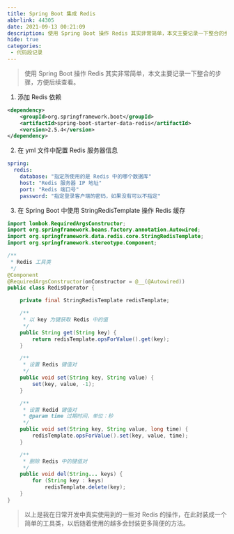 ```yaml
---
title: Spring Boot 集成 Redis
abbrlink: 44305
date: 2021-09-13 00:21:09
description: 使用 Spring Boot 操作 Redis 其实非常简单，本文主要记录一下整合的步骤，方便后续查看。
hide: true
categories:
 - 代码段记录
---
```


> 使用 Spring Boot 操作 Redis 其实非常简单，本文主要记录一下整合的步骤，方便后续查看。

<!-- more -->

1. 添加 Redis 依赖
```xml
<dependency>
    <groupId>org.springframework.boot</groupId>
    <artifactId>spring-boot-starter-data-redis</artifactId>
    <version>2.5.4</version>
</dependency>
```

2. 在 yml 文件中配置 Redis 服务器信息
```yml
spring:
  redis:
    database: "指定所使用的是 Redis 中的哪个数据库"
    host: "Redis 服务器 IP 地址"
    port: "Redis 端口号"
    password: "指定登录客户端的密码，如果没有可以不指定"
```

3. 在 Spring Boot 中使用 StringRedisTemplate 操作 Redis 缓存
```java
import lombok.RequiredArgsConstructor;
import org.springframework.beans.factory.annotation.Autowired;
import org.springframework.data.redis.core.StringRedisTemplate;
import org.springframework.stereotype.Component;

/**
 * Redis 工具类
 */
@Component
@RequiredArgsConstructor(onConstructor = @__(@Autowired))
public class RedisOperator {

    private final StringRedisTemplate redisTemplate;

    /**
     * 以 key 为键获取 Redis 中的值
     */
    public String get(String key) {
        return redisTemplate.opsForValue().get(key);
    }

    /**
     * 设置 Redis 键值对
     */
    public void set(String key, String value) {
        set(key, value, -1);
    }

    /**
     * 设置 Redid 键值对
     * @param time 过期时间，单位：秒
     */
    public void set(String key, String value, long time) {
        redisTemplate.opsForValue().set(key, value, time);
    }

    /**
     * 删除 Redis 中的键值对
     */
    public void del(String... keys) {
        for (String key : keys)
            redisTemplate.delete(key);
    }
}
```

> 以上是我在日常开发中真实使用到的一些对 Redis 的操作，在此封装成一个简单的工具类，以后随着使用的越多会封装更多简便的方法。